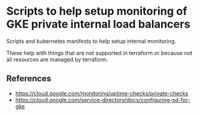 # Scripts to help setup monitoring of GKE private internal load balancers

Scripts and kubernetes manifests to help setup internal monitoring.

These help with things that are not supported in terraform or because not all resources are managed by terraform.

## References

- https://cloud.google.com/monitoring/uptime-checks/private-checks
- https://cloud.google.com/service-directory/docs/configuring-sd-for-gke
